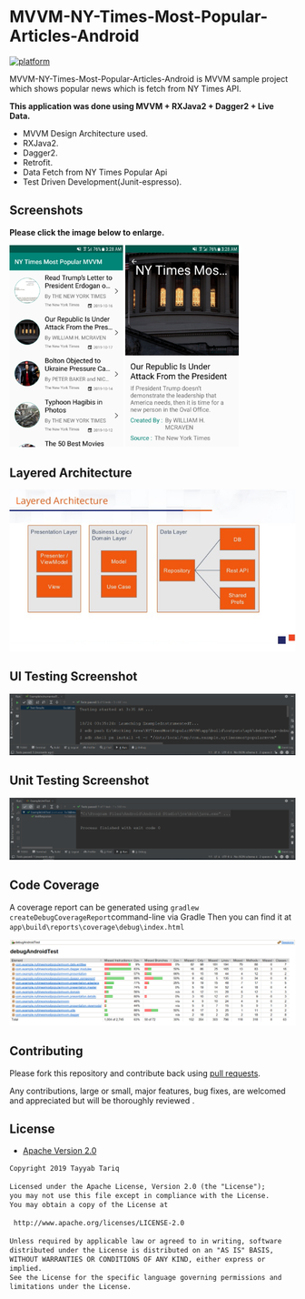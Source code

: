 # MVVM-NY-Times-Most-Popular-Articles-Android
[![platform](https://img.shields.io/badge/platform-Android-yellow.svg)](https://www.android.com)


MVVM-NY-Times-Most-Popular-Articles-Android is MVVM sample project which shows popular news which is fetch from NY Times API.

**This application was done using MVVM + RXJava2 + Dagger2 + Live Data.**

- MVVM Design Architecture used.
- RXJava2.
- Dagger2.
- Retrofit.
- Data Fetch from NY Times Popular Api
- Test Driven Development(Junit-espresso).


## Screenshots

**Please click the image below to enlarge.**


<p>
<img src="Screenshot1.png" width="200"/>
<img src="Screenshot2.png" width="200"/>
</p>



## Layered Architecture


<img src="MVVMArchScreen.jpg"/>



## UI Testing Screenshot


<img src="UITestScreenshot.png"/>



## Unit Testing Screenshot


<img src="UnitTestScreenshot.png"/>



## Code Coverage
A coverage report can be generated using `gradlew createDebugCoverageReport`command-line via Gradle
Then you can find it at  `app\build\reports\coverage\debug\index.html` 

<img src="CoverageReportScreenshot.png"/>


## Contributing

Please fork this repository and contribute back using
[pull requests](https://github.com/tayyabtariq50/MVVM-NY-Times-Most-Popular-Articles-Android/pulls).

Any contributions, large or small, major features, bug fixes, are welcomed and appreciated
but will be thoroughly reviewed .

## License

* [Apache Version 2.0](http://www.apache.org/licenses/LICENSE-2.0.html)

```
Copyright 2019 Tayyab Tariq

Licensed under the Apache License, Version 2.0 (the "License");
you may not use this file except in compliance with the License.
You may obtain a copy of the License at

 http://www.apache.org/licenses/LICENSE-2.0

Unless required by applicable law or agreed to in writing, software
distributed under the License is distributed on an "AS IS" BASIS,
WITHOUT WARRANTIES OR CONDITIONS OF ANY KIND, either express or implied.
See the License for the specific language governing permissions and
limitations under the License.


